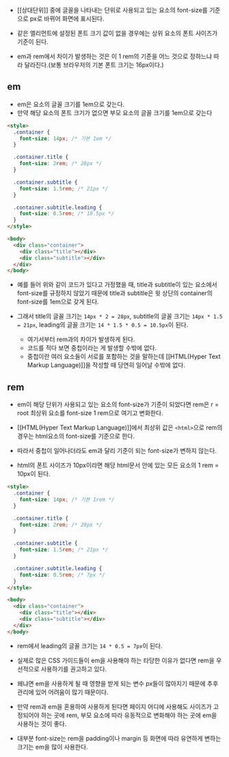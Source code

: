 - [[상대단위]] 중에 글꼴을 나타내는 단위로 사용되고 있는 요소의 font-size를 기준으로 px로 바뀌어 화면에 표시된다. 
- 같은 엘리먼트에 설정된 폰트 크기 값이 없을 경우에는 상위 요소의 폰트 사이즈가 기준이 된다.

- em과 rem에서 차이가 발생하는 것은 이 1 rem의 기준을 어느 것으로 정하느냐 따라 달라진다.(보통 브라우저의 기본 폰트 크기는 16px이다.)

## em
- em은 요소의 글꼴 크기를 1em으로 갖는다.
- 만약 해당 요소의 폰트 크기가 없으면 부모 요소의 글꼴 크기를 1em으로 갖는다

```html
<style>
  .container {
    font-size: 14px; /* 기본 1em */
  }

  .container.title {
    font-size: 2rem; /* 28px */
  }

  .container.subtitle {
    font-size: 1.5rem; /* 21px */
  }

  .container.subtitle.leading {
    font-size: 0.5rem; /* 10.5px */
  }
</style>  

<body>
  <div class="container">
    <div class="title"></div>
    <div class="subtitle"></div>
  </div>  
</body>
```

- 예를 들어 위와 같이 코드가 있다고 가정했을 때, title과 subtitle이 있는 요소에서 font-size를 규정하지 않았기 때문에 title과 subtitle은 윗 상단의 container의 font-size를 1em으로 갖게 된다.
- 그래서 title의 글꼴 크기는 `14px * 2 = 28px`, subtitle의 글꼴 크기는 `14px * 1.5 = 21px`, leading의 글꼴 크기는 `14 * 1.5 * 0.5 = 10.5px`이 된다.

  - 여기서부터 rem과의 차이가 발생하게 된다.
  - 코드를 적다 보면 중첩이라는 게 발생할 수밖에 없다. 
  - 중첩이란 여러 요소들이 서로를 포함하는 것을 말하는데 [[HTML(Hyper Text Markup Language)]]을 작성할 때 당연히 일어날 수밖에 없다.

## rem
- em이 해당 단위가 사용되고 있는 요소의 font-size가 기준이 되었다면 rem은 r = root 최상위 요소를 font-size 1 rem으로 여기고 변화한다.
- [[HTML(Hyper Text Markup Language)]]에서 최상위 값은 `<html>`으로 rem의 경우는 html요소의 font-size를 기준으로 한다.
- 따라서 중첩이 일어나더라도 em과 달리 기준이 되는 font-size가 변하지 않는다.

- html의 폰트 사이즈가 10px이라면 해당 html문서 안에 있는 모든 요소의 1 rem = 10px이 된다.

```html
<style>
  .container {
    font-size: 14px; /* 기본 1rem */
  }

  .container.title {
    font-size: 2rem; /* 28px */
  }

  .container.subtitle {
    font-size: 1.5rem; /* 21px */
  }

  .container.subtitle.leading {
    font-size: 0.5rem; /* 7px */
  }
</style>  

<body>
  <div class="container">
    <div class="title"></div>
    <div class="subtitle"></div>
  </div>  
</body>
```

- rem에서 leading의 글꼴 크기는 `14 * 0.5 = 7px`이 된다.

- 실제로 많은 CSS 가이드들이 em을 사용해야 하는 타당한 이유가 없다면 rem을 우선적으로 사용하기를 권고하고 있다.
- 왜냐면 em을 사용하게 될 때 영향을 받게 되는 변수 px들이 많아지기 때문에 추후 관리에 있어 어려움이 많기 때문이다.

- 만약 rem과 em을 혼용하여 사용하게 된다면 페이지 어디에 사용해도 사이즈가 고정되어야 하는 곳에 rem, 부모 요소에 따라 유동적으로 변화해야 하는 곳에 em을 사용하는 것이 좋다. 
- 대부분 font-size는 rem을 padding이나 margin 등 화면에 따라 유연하게 변하는 크기는 em을 많이 사용한다.
